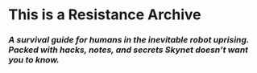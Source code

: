 # This is a Resistance Archive

### *A survival guide for humans in the inevitable robot uprising. Packed with hacks, notes, and secrets Skynet doesn’t want you to know.*
